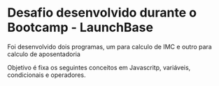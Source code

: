 # Desafio desenvolvido durante o Bootcamp - LaunchBase

Foi desenvolvido dois programas, um para calculo de IMC e outro para calculo de aposentadoria

Objetivo é fixa os seguintes conceitos em Javascritp, variáveis, condicionais e operadores.
